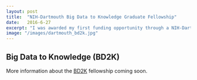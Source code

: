 ```yaml
---
layout: post
title:  "NIH-Dartmouth Big Data to Knowledge Graduate Fellowship"
date:   2016-6-27
excerpt: "I was awarded my first funding opportunity through a NIH-Dartmouth BD2K fellowship."
image: "/images/dartmouth_bd2k.jpg"
---
```


## Big Data to Knowledge (BD2K)

More information about the [BD2K](https://commonfund.nih.gov/bd2k) fellowship coming soon.
